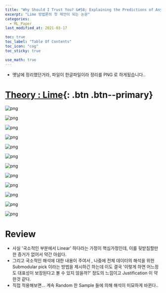 ```yaml
---
title: "Why Should I Trust You? &#58; Explaining the Predictions of Any Classifier"
excerpt: "Lime 방법론의 첫 제안이 되는 논문"
categories:
  - ML_Paper
last_modified_at: 2021-03-17

toc: true
toc_label: "Table Of Contents"
toc_icon: "cog"
toc_sticky: true

use_math: true
---
```


- 옛날에 정리했던거라, 파일이 한글파일이라 정리를 PNG 로 하게됬습니다.. 

# [Theory : Lime](#link){: .btn .btn--primary} 

![png](/assets/images/Paper/Lime_han_01.png)

![png](/assets/images/Paper/Lime_han_02.png)

![png](/assets/images/Paper/Lime_han_03.png)

![png](/assets/images/Paper/Lime_han_04.png)

![png](/assets/images/Paper/Lime_han_05.png)

![png](/assets/images/Paper/Lime_han_06.png)

![png](/assets/images/Paper/Lime_han_07.png)

![png](/assets/images/Paper/Lime_han_08.png)

![png](/assets/images/Paper/Lime_han_09.png)

![png](/assets/images/Paper/Lime_han_10.png)

![png](/assets/images/Paper/Lime_han_11.png)

![png](/assets/images/Paper/Lime_han_12.png)

# Review

- 사실 '국소적인 부분에서 Linear' 하다라는 가정이 핵심가정인데, 이를 뒷받침할만한 증거가 없어서 약간 아쉽다.
- 그리고 국소적인 해석에 대한 내용이 주여서 , 나중에 전체 데이터의 해석을 위한 Submodular pick 이라는 방법을 제시하긴 하는데 이도 결국 '이렇게 하면 어느정도 대표성이 보장된다고 볼 수 있지 않을까?' 정도의 느낌이고 Justification 이 약한것 같다.
- 직접 적용해보면... 계속 Random 한 Sample 들에 의해 해석이 미묘하게 바뀐다..